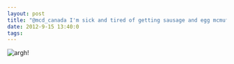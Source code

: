 ```yaml
---
layout: post
title: "@mcd_canada I'm sick and tired of getting sausage and egg mcmuffins when I order sausage mcmuffins"
date: 2012-9-15 13:40:0
tags: 
---
```


![argh!][1]

   [1]: http://3.bp.blogspot.com/-XIw7_wJNGGk/UFS9qG98dQI/AAAAAAAAETQ/omZPMEsKp6Y/s320/image-755774.jpeg
